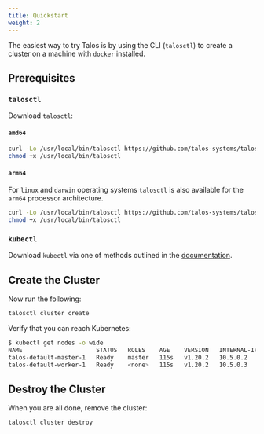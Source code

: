 ```yaml
---
title: Quickstart
weight: 2
---
```


The easiest way to try Talos is by using the CLI (`talosctl`) to create a cluster on a machine with `docker` installed.

## Prerequisites

### `talosctl`

Download `talosctl`:

#### `amd64`

```bash
curl -Lo /usr/local/bin/talosctl https://github.com/talos-systems/talos/releases/latest/download/talosctl-$(uname -s | tr "[:upper:]" "[:lower:]")-amd64
chmod +x /usr/local/bin/talosctl
```

#### `arm64`

For `linux` and `darwin` operating systems `talosctl` is also available for the `arm64` processor architecture.

```bash
curl -Lo /usr/local/bin/talosctl https://github.com/talos-systems/talos/releases/latest/download/talosctl-$(uname -s | tr "[:upper:]" "[:lower:]")-arm64
chmod +x /usr/local/bin/talosctl
```

### `kubectl`

Download `kubectl` via one of methods outlined in the [documentation](https://kubernetes.io/docs/tasks/tools/install-kubectl/).

## Create the Cluster

Now run the following:

```bash
talosctl cluster create
```

Verify that you can reach Kubernetes:

```bash
$ kubectl get nodes -o wide
NAME                     STATUS   ROLES    AGE    VERSION   INTERNAL-IP   EXTERNAL-IP   OS-IMAGE         KERNEL-VERSION   CONTAINER-RUNTIME
talos-default-master-1   Ready    master   115s   v1.20.2   10.5.0.2      <none>        Talos (v0.14.0)   <host kernel>    containerd://1.5.5
talos-default-worker-1   Ready    <none>   115s   v1.20.2   10.5.0.3      <none>        Talos (v0.14.0)   <host kernel>    containerd://1.5.5
```

## Destroy the Cluster

When you are all done, remove the cluster:

```bash
talosctl cluster destroy
```
